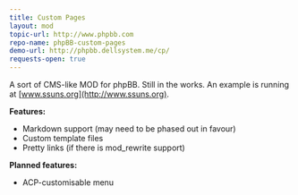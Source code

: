 ```yaml
---
title: Custom Pages
layout: mod
topic-url: http://www.phpbb.com
repo-name: phpBB-custom-pages
demo-url: http://phpbb.dellsystem.me/cp/
requests-open: true
---
```


A sort of CMS-like MOD for phpBB. Still in the works. An example is running at [www.ssuns.org](http://www.ssuns.org).

**Features:**

*	Markdown support (may need to be phased out in favour)
*	Custom template files
*	Pretty links (if there is mod_rewrite support)

**Planned features:**

*	ACP-customisable menu
